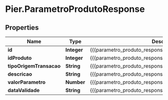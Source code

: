 # Pier.ParametroProdutoResponse

## Properties
Name | Type | Description | Notes
------------ | ------------- | ------------- | -------------
**id** | **Integer** | {{{parametro_produto_response_id_value}}} | 
**idProduto** | **Integer** | {{{parametro_produto_response_id_produto_value}}} | 
**tipoOrigemTransacao** | **String** | {{{parametro_produto_response_tipo_origem_transacao_value}}} | 
**descricao** | **String** | {{{parametro_produto_response_descricao_value}}} | 
**valorParametro** | **Number** | {{{parametro_produto_response_valor_parametro_value}}} | 
**dataValidade** | **String** | {{{parametro_produto_response_data_validade_value}}} | 


